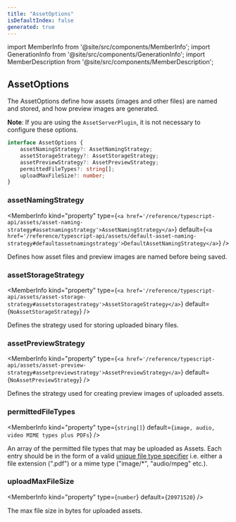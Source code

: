 ```yaml
---
title: "AssetOptions"
isDefaultIndex: false
generated: true
---
```

<!-- This file was generated from the Vendure source. Do not modify. Instead, re-run the "docs:build" script -->
import MemberInfo from '@site/src/components/MemberInfo';
import GenerationInfo from '@site/src/components/GenerationInfo';
import MemberDescription from '@site/src/components/MemberDescription';


## AssetOptions

<GenerationInfo sourceFile="packages/core/src/config/vendure-config.ts" sourceLine="674" packageName="@vendure/core" />

The AssetOptions define how assets (images and other files) are named and stored, and how preview images are generated.

**Note**: If you are using the `AssetServerPlugin`, it is not necessary to configure these options.

```ts title="Signature"
interface AssetOptions {
    assetNamingStrategy?: AssetNamingStrategy;
    assetStorageStrategy?: AssetStorageStrategy;
    assetPreviewStrategy?: AssetPreviewStrategy;
    permittedFileTypes?: string[];
    uploadMaxFileSize?: number;
}
```

<div className="members-wrapper">

### assetNamingStrategy

<MemberInfo kind="property" type={`<a href='/reference/typescript-api/assets/asset-naming-strategy#assetnamingstrategy'>AssetNamingStrategy</a>`} default={`<a href='/reference/typescript-api/assets/default-asset-naming-strategy#defaultassetnamingstrategy'>DefaultAssetNamingStrategy</a>`}   />

Defines how asset files and preview images are named before being saved.
### assetStorageStrategy

<MemberInfo kind="property" type={`<a href='/reference/typescript-api/assets/asset-storage-strategy#assetstoragestrategy'>AssetStorageStrategy</a>`} default={`NoAssetStorageStrategy`}   />

Defines the strategy used for storing uploaded binary files.
### assetPreviewStrategy

<MemberInfo kind="property" type={`<a href='/reference/typescript-api/assets/asset-preview-strategy#assetpreviewstrategy'>AssetPreviewStrategy</a>`} default={`NoAssetPreviewStrategy`}   />

Defines the strategy used for creating preview images of uploaded assets.
### permittedFileTypes

<MemberInfo kind="property" type={`string[]`} default={`image, audio, video MIME types plus PDFs`}   />

An array of the permitted file types that may be uploaded as Assets. Each entry
should be in the form of a valid
[unique file type specifier](https://developer.mozilla.org/en-US/docs/Web/HTML/Element/input/file#Unique_file_type_specifiers)
i.e. either a file extension (".pdf") or a mime type ("image/*", "audio/mpeg" etc.).
### uploadMaxFileSize

<MemberInfo kind="property" type={`number`} default={`20971520`}   />

The max file size in bytes for uploaded assets.


</div>
